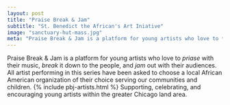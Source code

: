 ```yaml
---
layout: post
title: "Praise Break & Jam"
subtitle: "St. Benedict the African's Art Iniative"
image: "sanctuary-hut-mass.jpg"
meta: "Praise Break & Jam is a platform for young artists who love to *priase* with their music, *break* it down to the people, and *jam* out with their audiences."
---
```

Praise Break & Jam is a platform for young artists who love to *priase* with their music, *break* it down to the people, and *jam* out with their audiences. All artist performing in this series have been asked to choose a local African American organization of their choice serving our communities and children.
{% include pbj-artists.html %}
Supporting, celebrating, and encouraging young artists within the greater Chicago land area.